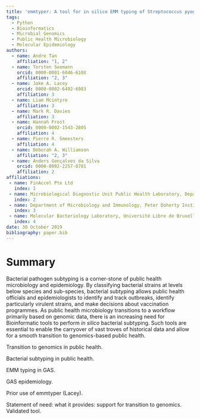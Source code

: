 ```yaml
---
title: 'emmtyper: A tool for in silico EMM typing of Streptococcus pyogenes'
tags:
  - Python
  - Bioinformatics
  - Microbial Genomics
  - Public Health Microbiology
  - Molecular Epidemiology
authors:
  - name: Andre Tan
    affiliation: "1, 2"
  - name: Torsten Seemann
    orcid: 0000-0001-6046-610X
    affiliation: "2, 3"
  - name: Jake A. Lacey
    orcid: 0000-0002-6492-6983
    affiliation: 3
  - name: Liam Mcintyre
    affiliation: 3
  - name: Mark R. Davies
    affiliation: 3
  - name: Hannah Frost
    orcid: 0000-0002-1543-2805
    affiliation: 4
  - name: Pierre R. Smeesters
    affiliation: 4
  - name: Deborah A. Williamson
    affiliation: "2, 3"
  - name: Anders Gonçalves da Silva
    orcid: 0000-0002-2257-8781
    affiliation: 2
affiliations:
 - name: FinAccel Pte Ltd
   index: 1
 - name: Microbiological Diagnostic Unit Public Health Laboratory, Department of Microbiology and Immunology, Peter Doherty Institute for Immunity and Infection, The University of Melbourne
   index: 2
 - name: Department of Microbiology and Immunology, Peter Doherty Institute for Immunity and Infection, The University of Melbourne
   index: 3
 - name: Molecular Bacteriology Laboratory, Université Libre de Bruxelles
   index: 4
date: 30 October 2019
bibliography: paper.bib
---
```


# Summary

Bacterial pathogen subtyping is a corner-stone of public health microbiology and epidemiology. By classifying bacterial strains at levels below species and sub-species, bacterial subtyping allows public health officials and epidemiologists to identify and track outbreaks, identify particularly virulent strains, and make decisions about vaccination programmes. As public health microbiology transitions to a workflow primarily based on genomic data, there is an increasing need for Bioinformatic tools to perform *in silico* bacterial subtyping. Such tools are essential to enable the carryover of vast troves of historical data and allow for a smooth transition to genomics-based public health.

Transition to genomics in public health.

Bacterial subtyping in public health.

EMM typing in GAS.

GAS epidemiology.

Prior use of emmtyper (Lacey).

Statement of need: what it provides: support for transition to genomics. Validated tool.
